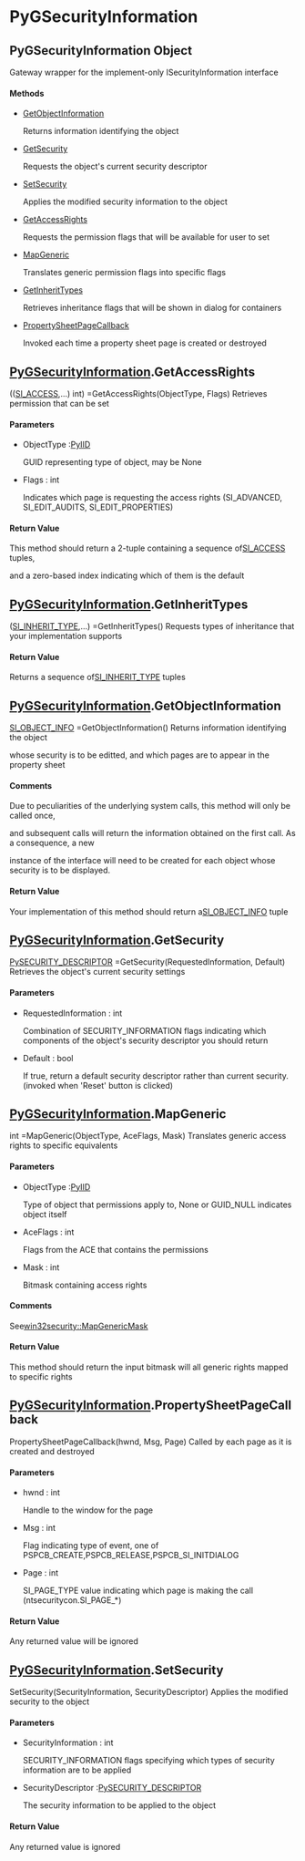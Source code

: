 # PyGSecurityInformation

## PyGSecurityInformation Object



Gateway wrapper for the implement-only ISecurityInformation interface

#### Methods


  - [GetObjectInformation](PyGSecurityInformation.md#pygsecurityinformationgetobjectinformation)

    Returns information identifying the object&nbsp;

  - [GetSecurity](PyGSecurityInformation.md#pygsecurityinformationgetsecurity)

    Requests the object's current security descriptor&nbsp;

  - [SetSecurity](PyGSecurityInformation.md#pygsecurityinformationsetsecurity)

    Applies the modified security information to the object&nbsp;

  - [GetAccessRights](PyGSecurityInformation.md#pygsecurityinformationgetaccessrights)

    Requests the permission flags that will be available for user to set&nbsp;

  - [MapGeneric](PyGSecurityInformation.md#pygsecurityinformationmapgeneric)

    Translates generic permission flags into specific flags&nbsp;

  - [GetInheritTypes](PyGSecurityInformation.md#pygsecurityinformationgetinherittypes)

    Retrieves inheritance flags that will be shown in dialog for containers&nbsp;

  - [PropertySheetPageCallback](PyGSecurityInformation.md#pygsecurityinformationpropertysheetpagecallback)

    Invoked each time a property sheet page is created or destroyed&nbsp;

## [PyGSecurityInformation](#pygsecurityinformation)\.GetAccessRights



\(\([SI\_ACCESS](SI.md#siaccess),\.\.\.\)  int\) =GetAccessRights\(ObjectType, Flags\)
Retrieves permission that can be set

#### Parameters


  - ObjectType :[PyIID](#pyiid)

    GUID representing type of object, may be None

  - Flags : int

    Indicates which page is requesting the access rights \(SI\_ADVANCED, SI\_EDIT\_AUDITS, SI\_EDIT\_PROPERTIES\)

#### Return Value
This method should return a 2-tuple containing a sequence of[SI\_ACCESS](SI.md#siaccess) tuples, 

and a zero-based index indicating which of them is the default

## [PyGSecurityInformation](#pygsecurityinformation)\.GetInheritTypes



\([SI\_INHERIT\_TYPE](SI.md#siinherit_type),\.\.\.\) =GetInheritTypes\(\)
Requests types of inheritance that your implementation supports

#### Return Value
Returns a sequence of[SI\_INHERIT\_TYPE](SI.md#siinherit_type) tuples

## [PyGSecurityInformation](#pygsecurityinformation)\.GetObjectInformation

[SI\_OBJECT\_INFO](SI.md#siobject_info) =GetObjectInformation\(\)
Returns information identifying the object 

whose security is to be editted, and which pages are to appear in the property sheet

#### Comments


Due to peculiarities of the underlying system calls, this method will only be called once, 

and subsequent calls will return the information obtained on the first call\.  As a consequence, a new 

instance of the interface will need to be created for each object whose security is to be displayed\.

#### Return Value
Your implementation of this method should return a[SI\_OBJECT\_INFO](SI.md#siobject_info) tuple

## [PyGSecurityInformation](#pygsecurityinformation)\.GetSecurity

[PySECURITY\_DESCRIPTOR](PySECURITY.md#pysecuritydescriptor) =GetSecurity\(RequestedInformation, Default\)
Retrieves the object's current security settings

#### Parameters


  - RequestedInformation : int

    Combination of SECURITY\_INFORMATION flags indicating which components of the object's security descriptor you should return

  - Default : bool

    If true, return a default security descriptor rather than current security\.  \(invoked when 'Reset' button is clicked\)

## [PyGSecurityInformation](#pygsecurityinformation)\.MapGeneric



int =MapGeneric\(ObjectType, AceFlags, Mask\)
Translates generic access rights to specific equivalents

#### Parameters


  - ObjectType :[PyIID](#pyiid)

    Type of object that permissions apply to, None or GUID\_NULL indicates object itself

  - AceFlags : int

    Flags from the ACE that contains the permissions

  - Mask : int

    Bitmask containing access rights

#### Comments


See[win32security::MapGenericMask](win32security.md#win32securitymapgenericmask)

#### Return Value
This method should return the input bitmask will all generic rights mapped to specific rights

## [PyGSecurityInformation](#pygsecurityinformation)\.PropertySheetPageCallback

PropertySheetPageCallback\(hwnd, Msg, Page\)
Called by each page as it is created and destroyed

#### Parameters


  - hwnd : int

    Handle to the window for the page

  - Msg : int

    Flag indicating type of event, one of PSPCB\_CREATE,PSPCB\_RELEASE,PSPCB\_SI\_INITDIALOG

  - Page : int

    SI\_PAGE\_TYPE value indicating which page is making the call \(ntsecuritycon\.SI\_PAGE\_\*\)

#### Return Value
Any returned value will be ignored

## [PyGSecurityInformation](#pygsecurityinformation)\.SetSecurity

SetSecurity\(SecurityInformation, SecurityDescriptor\)
Applies the modified security to the object

#### Parameters


  - SecurityInformation : int

    SECURITY\_INFORMATION flags specifying which types of security information are to be applied

  - SecurityDescriptor :[PySECURITY\_DESCRIPTOR](PySECURITY.md#pysecuritydescriptor)

    The security information to be applied to the object

#### Return Value
Any returned value is ignored